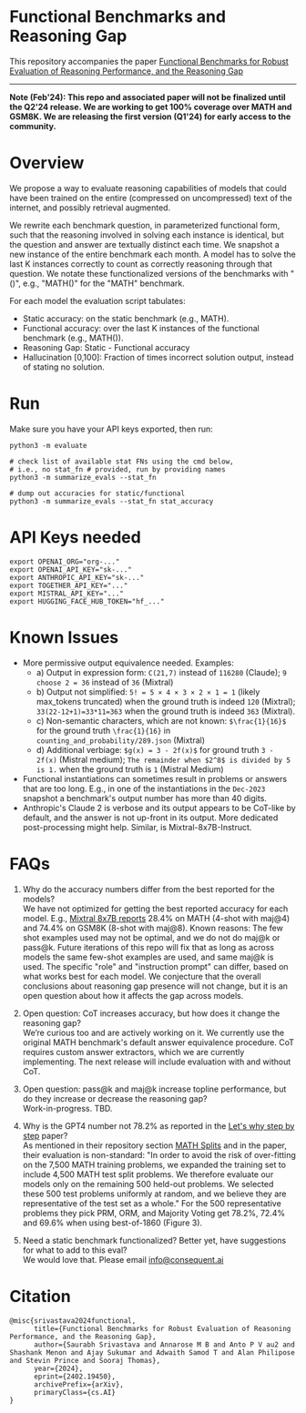 
# Functional Benchmarks and Reasoning Gap

This repository accompanies the paper
[Functional Benchmarks for Robust Evaluation of Reasoning Performance,
and the Reasoning Gap](https://arxiv.org/abs/2402.19450)

---

**Note (Feb'24): This repo and associated paper will not be finalized until the
Q2'24 release. We are working to get 100% coverage over MATH and GSM8K. We are
releasing the first version (Q1'24) for early access to the community.**

# Overview
We propose a way to evaluate reasoning capabilities of models that could have
been trained on the entire (compressed on uncompressed) text of the internet,
and possibly retrieval augmented.

We rewrite each benchmark question, in parameterized functional form, such that
the reasoning involved in solving each instance is identical, but the question
and answer are textually distinct each time. We snapshot a new instance of the
entire benchmark each month. A model has to solve the last K instances
correctly to count as correctly reasoning through that question. We notate
these functionalized versions of the benchmarks with "()", e.g., "MATH()" for
the "MATH" benchmark.

For each model the evaluation script tabulates:
* Static accuracy: on the static benchmark (e.g., MATH).
* Functional accuracy: over the last K instances of the functional benchmark
  (e.g., MATH()).
* Reasoning Gap: Static - Functional accuracy
* Hallucination [0,100]: Fraction of times incorrect solution output, instead
  of stating no solution.

# Run
Make sure you have your API keys exported, then run:
```
python3 -m evaluate

# check list of available stat FNs using the cmd below,
# i.e., no stat_fn # provided, run by providing names
python3 -m summarize_evals --stat_fn

# dump out accuracies for static/functional
python3 -m summarize_evals --stat_fn stat_accuracy
```

# API Keys needed
```
export OPENAI_ORG="org-..."
export OPENAI_API_KEY="sk-..."
export ANTHROPIC_API_KEY="sk-..."
export TOGETHER_API_KEY="..."
export MISTRAL_API_KEY="..."
export HUGGING_FACE_HUB_TOKEN="hf_..."
```

# Known Issues
* More permissive output equivalence needed. Examples:
    * a) Output in expression form: `C(21,7)` instead of `116280` (Claude); `9
      choose 2 = 36` instead of `36` (Mixtral)
    * b) Output not simplified: `5! = 5 × 4 × 3 × 2 × 1 = 1` (likely max_tokens
      truncated) when the ground truth is indeed `120` (Mixtral);
`33(22-12+1)=33*11=363` when the ground truth is indeed `363` (Mixtral).
    * c) Non-semantic characters, which are not known: `$\frac{1}{16}$` for the
      ground truth `\frac{1}{16}` in `counting_and_probability/289.json`
(Mixtral)
    * d) Additional verbiage: `$g(x) = 3 - 2f(x)$` for ground truth `3 - 2f(x)`
      (Mistral medium); `The remainder when $2^8$ is divided by 5 is 1.` when
the ground truth is `1` (Mistral Medium)
* Functional instantiations can sometimes result in problems or answers that
  are too long. E.g., in one of the instantiations in the `Dec-2023` snapshot a
benchmark's output number has more than 40 digits.
* Anthropic's Claude 2 is verbose and its output appears to be CoT-like by
  default, and the answer is not up-front in its output. More dedicated
post-processing might help. Similar, is Mixtral-8x7B-Instruct.


# FAQs

1. Why do the accuracy numbers differ from the best reported for the models?  
We have not optimized for getting the best reported accuracy for each model.
E.g., [Mixtral 8x7B reports](https://arxiv.org/pdf/2401.04088.pdf) 28.4% on
MATH (4-shot with maj@4) and 74.4% on GSM8K (8-shot with maj@8). Known reasons:
The few shot examples used may not be optimal, and we do not do maj@k or
pass@k. Future iterations of this repo will fix that as long as across models
the same few-shot examples are used, and same maj@k is used. The specific
"role" and "instruction prompt" can differ, based on what works best for each
model. We conjecture that the overall conclusions about reasoning gap presence
will not change, but it is an open question about how it affects the gap across
models.

1. Open question: CoT increases accuracy, but how does it change the reasoning
   gap?  
We’re curious too and are actively working on it. We currently use the original
MATH benchmark's default answer equivalence procedure. CoT requires custom
answer extractors, which we are currently implementing. The next release will
include evaluation with and without CoT.

1. Open question: pass@k and maj@k increase topline performance, but do they
   increase or decrease the reasoning gap?  
Work-in-progress. TBD.

1. Why is the GPT4 number not 78.2% as reported in the [Let's why step by
   step](https://arxiv.org/abs/2305.20050) paper?  
As mentioned in their repository section [MATH
Splits](https://github.com/openai/prm800k#math-splits) and in the paper, their
evaluation is non-standard: "In order to avoid the risk of over-fitting on the
7,500 MATH training problems, we expanded the training set to include 4,500
MATH test split problems. We therefore evaluate our models only on the
remaining 500 held-out problems. We selected these 500 test problems uniformly
at random, and we believe they are representative of the test set as a whole."
For the 500 representative problems they pick PRM, ORM, and Majority Voting get
78.2%, 72.4% and 69.6% when using best-of-1860 (Figure 3).

1. Need a static benchmark functionalized? Better yet, have suggestions for
   what to add to this eval?  
We would love that. Please email info@consequent.ai

# Citation

    @misc{srivastava2024functional,
          title={Functional Benchmarks for Robust Evaluation of Reasoning Performance, and the Reasoning Gap}, 
          author={Saurabh Srivastava and Annarose M B and Anto P V au2 and Shashank Menon and Ajay Sukumar and Adwaith Samod T and Alan Philipose and Stevin Prince and Sooraj Thomas},
          year={2024},
          eprint={2402.19450},
          archivePrefix={arXiv},
          primaryClass={cs.AI}
    }
